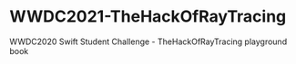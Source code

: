 # WWDC2021-TheHackOfRayTracing
WWDC2020 Swift Student Challenge - TheHackOfRayTracing playground book

